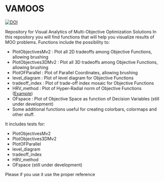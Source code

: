 # VAMOOS

[![DOI](https://zenodo.org/badge/68290602.svg)](https://zenodo.org/badge/latestdoi/68290602)

Repository for Visual Analytics of Multi-Objective Optimization Solutions
In this repository you will find functions that will help you visualize results of MOO problems.
Functions include the possibility to:

- PlotObjectivesMv2   : Plot all 2D tradeoffs among Objective Functions, allowing brushing
- PlotObjectives3DMv2 : Plot all 3D tradeoffs among Objective Functions, allowing brushing
- PlotOFParallel      : Plot of Parallel Coordinates, allowing brushing
- level_diagram       : Plot of level diagram for Objective Functions
- tradeoff_index      : Plot of trade-off index mosaic for Objective Functions
- HRV_method          : Plot of Hyper-Radial norm of Objective Functions (<a href="https://github.com/mariocastrogama/VAMOOS/blob/master/HRV.png">Example</a>)
- OFspace             : Plot of Objective Space as function of Decision Variables (still under development)
- Some additional functions useful for creating colorbars, colormaps and other stuff.

It includes tests for:
- PlotObjectivesMv2
- PlotObjectives3DMv2
- PlotOFParallel
- level_diagram
- tradeoff_index
- HRV_method
- OFspace (still under development)


Please if you use it use the proper reference

